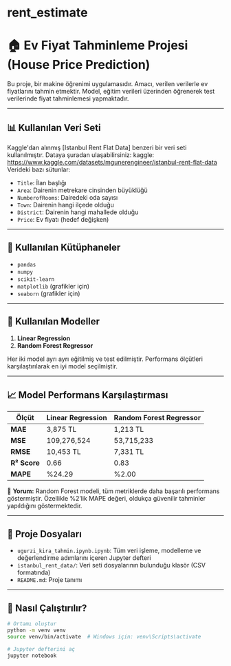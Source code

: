 # rent_estimate
# 🏠 Ev Fiyat Tahminleme Projesi (House Price Prediction)

Bu proje, bir makine öğrenimi uygulamasıdır. Amacı, verilen verilerle ev fiyatlarını tahmin etmektir. Model, eğitim verileri üzerinden öğrenerek test verilerinde fiyat tahminlemesi yapmaktadır.

---

## 📊 Kullanılan Veri Seti

Kaggle'dan alınmış [Istanbul Rent Flat Data] benzeri bir veri seti kullanılmıştır. Dataya şuradan ulaşabilirsiniz:
kaggle: https://www.kaggle.com/datasets/mgunerengineer/istanbul-rent-flat-data
Verideki bazı sütunlar:

- `Title`: İlan başlığı
- `Area`: Dairenin metrekare cinsinden büyüklüğü
- `NumberofRooms`: Dairedeki oda sayısı
- `Town`: Dairenin hangi ilçede olduğu
- `District`: Dairenin hangi mahallede olduğu
- `Price`: Ev fiyatı (hedef değişken)

---

## 🔧 Kullanılan Kütüphaneler

- `pandas`
- `numpy`
- `scikit-learn`
- `matplotlib` (grafikler için)
- `seaborn` (grafikler için)

---

## 🧠 Kullanılan Modeller

1. **Linear Regression**
2. **Random Forest Regressor**

Her iki model ayrı ayrı eğitilmiş ve test edilmiştir. Performans ölçütleri karşılaştırılarak en iyi model seçilmiştir.

---

## 📈 Model Performans Karşılaştırması

| Ölçüt           | Linear Regression | Random Forest Regressor |
|------------------|------------------|--------------------------|
| **MAE**          | 3,875 TL         | 1,213 TL                |
| **MSE**          | 109,276,524      | 53,715,233              |
| **RMSE**         | 10,453 TL        | 7,331 TL                |
| **R² Score**     | 0.66             | 0.83                    |
| **MAPE**         | %24.29           | %2.00                   |

📌 **Yorum:** Random Forest modeli, tüm metriklerde daha başarılı performans göstermiştir. Özellikle %2’lik MAPE değeri, oldukça güvenilir tahminler yapıldığını göstermektedir.

---

## 📁 Proje Dosyaları

- `ugurzi_kira_tahmin.ipynb.ipynb`: Tüm veri işleme, modelleme ve değerlendirme adımlarını içeren Jupyter defteri
- `istanbul_rent_data/`: Veri seti dosyalarının bulunduğu klasör (CSV formatında)
- `README.md`: Proje tanımı

---

## 🚀 Nasıl Çalıştırılır?

```bash
# Ortamı oluştur
python -m venv venv
source venv/bin/activate  # Windows için: venv\Scripts\activate

# Jupyter defterini aç
jupyter notebook
